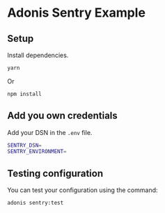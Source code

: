 # Adonis Sentry Example

## Setup

Install dependencies.
```bash
yarn
```
Or
```bash
npm install
```

## Add you own credentials

Add your DSN in the `.env` file.

```bash
SENTRY_DSN=
SENTRY_ENVIRONMENT=
```


## Testing configuration

You can test your configuration using the command:

```bash
adonis sentry:test
```
